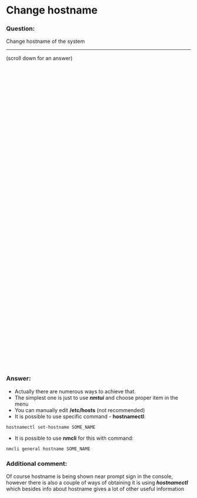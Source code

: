 # Change hostname

### Question:
Change hostname of the system

***
(scroll down for an answer)

<br/><br/><br/><br/><br/><br/><br/><br/><br/><br/><br/><br/><br/><br/><br/><br/><br/><br/><br/><br/><br/><br/><br/><br/>
<br/><br/><br/><br/><br/><br/><br/><br/><br/><br/><br/><br/><br/><br/><br/><br/><br/><br/><br/><br/><br/><br/><br/><br/>

### Answer:

* Actually there are numerous ways to achieve that.
* The simplest one is just to use ***nmtui*** and choose proper item in the menu
* You can manually edit **/etc/hosts** (not recommended)
* It is possible to use specific command - **hostnamectl**:
 
```
hostnamectl set-hostname SOME_NAME
```

* It is possible to use **nmcli** for this with command:
 
```
nmcli general hostname SOME_NAME
```
 


### Additional comment:

Of course hostname is being shown near prompt sign in the console, however there is also a couple of ways of obtaining it
is using ***hostnamectl*** which besides info about hostname gives a lot of other useful information
